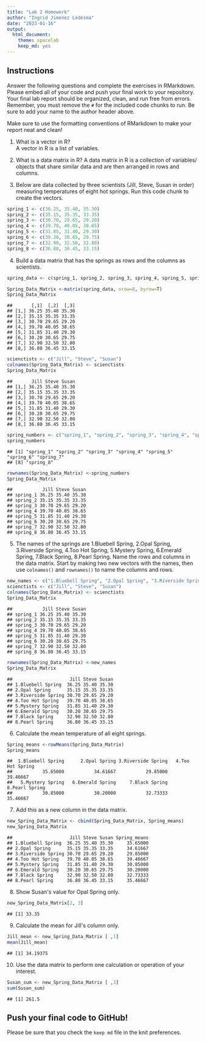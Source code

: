 ```yaml
---
title: "Lab 2 Homework"
author: "Ingrid Jimenez Ledesma"
date: "2023-01-16"
output:
  html_document: 
    theme: spacelab
    keep_md: yes
---
```


## Instructions
Answer the following questions and complete the exercises in RMarkdown. Please embed all of your code and push your final work to your repository. Your final lab report should be organized, clean, and run free from errors. Remember, you must remove the `#` for the included code chunks to run. Be sure to add your name to the author header above.  

Make sure to use the formatting conventions of RMarkdown to make your report neat and clean!  

1. What is a vector in R?  
A vector in R is a list of variables. 

2. What is a data matrix in R? 
A data matrix in R is a collection of variables/ objects that share similar data and are then arranged in rows and columns.

3. Below are data collected by three scientists (Jill, Steve, Susan in order) measuring temperatures of eight hot springs. Run this code chunk to create the vectors.  

```r
spring_1 <- c(36.25, 35.40, 35.30)
spring_2 <- c(35.15, 35.35, 33.35)
spring_3 <- c(30.70, 29.65, 29.20)
spring_4 <- c(39.70, 40.05, 38.65)
spring_5 <- c(31.85, 31.40, 29.30)
spring_6 <- c(30.20, 30.65, 29.75)
spring_7 <- c(32.90, 32.50, 32.80)
spring_8 <- c(36.80, 36.45, 33.15)
```

4. Build a data matrix that has the springs as rows and the columns as scientists.  


```r
spring_data <- c(spring_1, spring_2, spring_3, spring_4, spring_5, spring_6, spring_7, spring_8)
```

```r
Spring_Data_Matrix <-matrix(spring_data, nrow=8, byrow=T)
Spring_Data_Matrix
```

```
##       [,1]  [,2]  [,3]
## [1,] 36.25 35.40 35.30
## [2,] 35.15 35.35 33.35
## [3,] 30.70 29.65 29.20
## [4,] 39.70 40.05 38.65
## [5,] 31.85 31.40 29.30
## [6,] 30.20 30.65 29.75
## [7,] 32.90 32.50 32.80
## [8,] 36.80 36.45 33.15
```

```r
scienctists <- c("Jill", "Steve", "Susan") 
colnames(Spring_Data_Matrix) <- scienctists
Spring_Data_Matrix
```

```
##       Jill Steve Susan
## [1,] 36.25 35.40 35.30
## [2,] 35.15 35.35 33.35
## [3,] 30.70 29.65 29.20
## [4,] 39.70 40.05 38.65
## [5,] 31.85 31.40 29.30
## [6,] 30.20 30.65 29.75
## [7,] 32.90 32.50 32.80
## [8,] 36.80 36.45 33.15
```

```r
spring_numbers <- c("spring_1", "spring_2", "spring_3", "spring_4", "spring_5", "spring_6", "spring_7", "spring_8") 
spring_numbers
```

```
## [1] "spring_1" "spring_2" "spring_3" "spring_4" "spring_5" "spring_6" "spring_7"
## [8] "spring_8"
```

```r
rownames(Spring_Data_Matrix) <-spring_numbers
Spring_Data_Matrix
```

```
##           Jill Steve Susan
## spring_1 36.25 35.40 35.30
## spring_2 35.15 35.35 33.35
## spring_3 30.70 29.65 29.20
## spring_4 39.70 40.05 38.65
## spring_5 31.85 31.40 29.30
## spring_6 30.20 30.65 29.75
## spring_7 32.90 32.50 32.80
## spring_8 36.80 36.45 33.15
```

5. The names of the springs are 1.Bluebell Spring, 2.Opal Spring, 3.Riverside Spring, 4.Too Hot Spring, 5.Mystery Spring, 6.Emerald Spring, 7.Black Spring, 8.Pearl Spring. Name the rows and columns in the data matrix. Start by making two new vectors with the names, then use `colnames()` and `rownames()` to name the columns and rows.

```r
new_names <- c("1.Bluebell Spring", "2.Opal Spring", "3.Riverside Spring", "4.Too Hot Spring", "5.Mystery Spring", "6.Emerald Spring", "7.Black Spring", "8.Pearl Spring")
scienctists <- c("Jill", "Steve", "Susan")
colnames(Spring_Data_Matrix) <- scienctists
Spring_Data_Matrix
```

```
##           Jill Steve Susan
## spring_1 36.25 35.40 35.30
## spring_2 35.15 35.35 33.35
## spring_3 30.70 29.65 29.20
## spring_4 39.70 40.05 38.65
## spring_5 31.85 31.40 29.30
## spring_6 30.20 30.65 29.75
## spring_7 32.90 32.50 32.80
## spring_8 36.80 36.45 33.15
```

```r
rownames(Spring_Data_Matrix) <-new_names
Spring_Data_Matrix
```

```
##                     Jill Steve Susan
## 1.Bluebell Spring  36.25 35.40 35.30
## 2.Opal Spring      35.15 35.35 33.35
## 3.Riverside Spring 30.70 29.65 29.20
## 4.Too Hot Spring   39.70 40.05 38.65
## 5.Mystery Spring   31.85 31.40 29.30
## 6.Emerald Spring   30.20 30.65 29.75
## 7.Black Spring     32.90 32.50 32.80
## 8.Pearl Spring     36.80 36.45 33.15
```


6. Calculate the mean temperature of all eight springs.

```r
Spring_means <-rowMeans(Spring_Data_Matrix)
Spring_means
```

```
##  1.Bluebell Spring      2.Opal Spring 3.Riverside Spring   4.Too Hot Spring 
##           35.65000           34.61667           29.85000           39.46667 
##   5.Mystery Spring   6.Emerald Spring     7.Black Spring     8.Pearl Spring 
##           30.85000           30.20000           32.73333           35.46667
```

7. Add this as a new column in the data matrix. 

```r
new_Spring_Data_Matrix <- cbind(Spring_Data_Matrix, Spring_means)
new_Spring_Data_Matrix
```

```
##                     Jill Steve Susan Spring_means
## 1.Bluebell Spring  36.25 35.40 35.30     35.65000
## 2.Opal Spring      35.15 35.35 33.35     34.61667
## 3.Riverside Spring 30.70 29.65 29.20     29.85000
## 4.Too Hot Spring   39.70 40.05 38.65     39.46667
## 5.Mystery Spring   31.85 31.40 29.30     30.85000
## 6.Emerald Spring   30.20 30.65 29.75     30.20000
## 7.Black Spring     32.90 32.50 32.80     32.73333
## 8.Pearl Spring     36.80 36.45 33.15     35.46667
```


8. Show Susan's value for Opal Spring only.

```r
new_Spring_Data_Matrix[2, 3]
```

```
## [1] 33.35
```



9. Calculate the mean for Jill's column only.  

```r
Jill_mean <- new_Spring_Data_Matrix [ ,1]
mean(Jill_mean)
```

```
## [1] 34.19375
```


10. Use the data matrix to perform one calculation or operation of your interest.

```r
Susan_sum <- new_Spring_Data_Matrix [ ,3]
sum(Susan_sum)
```

```
## [1] 261.5
```


## Push your final code to GitHub!
Please be sure that you check the `keep md` file in the knit preferences.  
